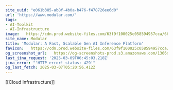 ```yaml
---
site_uuid: "e061b385-ab8f-4b0a-b476-f478726ee6d0"
url: 'https://www.modular.com/'
tags:
- AI-Toolkit
- AI-Infrastructure
image:   https://cdn.prod.website-files.com/63f9f100025c058594957cca/669d3b736774be32546faf08_OGI-Modular-07212024.jpg
site_name: Modular
title: 'Modular: A Fast, Scalable Gen AI Inference Platform'
favicon:   https://cdn.prod.website-files.com/63f9f100025c058594957cca/6426d9e202569d5aa0caa460_favicon.svg
og_screenshot_url:   https://og-screenshots-prod.s3.amazonaws.com/1366x768/80/false/3ebb2f29af869bcb006daec0b2e69eb5c2fad680db28ff41975f05898474a19f.jpeg
last_jina_request: '2025-03-09T06:45:03.218Z'
jina_error: "'HTTP error! status: 429'"
og_last_fetch: 2025-03-07T05:20:56.412Z
---
```

[[Cloud Infrastructure]]
